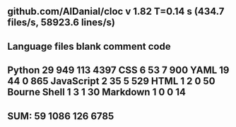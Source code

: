 github.com/AlDanial/cloc v 1.82  T=0.14 s (434.7 files/s, 58923.6 lines/s)
-------------------------------------------------------------------------------
Language                     files          blank        comment           code
-------------------------------------------------------------------------------
Python                          29            949            113           4397
CSS                              6             53              7            900
YAML                            19             44              0            865
JavaScript                       2             35              5            529
HTML                             1              2              0             50
Bourne Shell                     1              3              1             30
Markdown                         1              0              0             14
-------------------------------------------------------------------------------
SUM:                            59           1086            126           6785
-------------------------------------------------------------------------------
